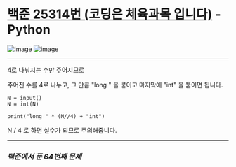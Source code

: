 # [백준 25314번 (코딩은 체육과목 입니다)](https://www.acmicpc.net/problem/25314) - Python

![image](https://user-images.githubusercontent.com/104616990/177289840-4220cbff-952e-4663-8a8e-2898811ee576.png)
![image](https://user-images.githubusercontent.com/104616990/177290329-1c03b796-aa1b-4efc-a760-428523aca92c.png)


---

4로 나눠지는 수만 주어지므로

주어진 수를 4로 나누고, 그 만큼 "long " 을 붙이고 마지막에 "int" 을 붙이면 됩니다.

```
N = input()
N = int(N)

print("long " * (N//4) + "int")
```

N / 4 로 하면 실수가 되므로 주의해줍니다.

---

### *백준에서 푼 64번째 문제*
